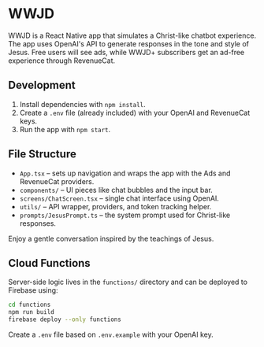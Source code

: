 # WWJD

WWJD is a React Native app that simulates a Christ-like chatbot experience. The app uses OpenAI's API to generate responses in the tone and style of Jesus. Free users will see ads, while WWJD+ subscribers get an ad-free experience through RevenueCat.

## Development

1. Install dependencies with `npm install`.
2. Create a `.env` file (already included) with your OpenAI and RevenueCat keys.
3. Run the app with `npm start`.

## File Structure

- `App.tsx` – sets up navigation and wraps the app with the Ads and RevenueCat providers.
- `components/` – UI pieces like chat bubbles and the input bar.
- `screens/ChatScreen.tsx` – single chat interface using OpenAI.
- `utils/` – API wrapper, providers, and token tracking helper.
- `prompts/JesusPrompt.ts` – the system prompt used for Christ-like responses.

Enjoy a gentle conversation inspired by the teachings of Jesus.

## Cloud Functions

Server-side logic lives in the `functions/` directory and can be deployed to
Firebase using:

```bash
cd functions
npm run build
firebase deploy --only functions
```

Create a `.env` file based on `.env.example` with your OpenAI key.
